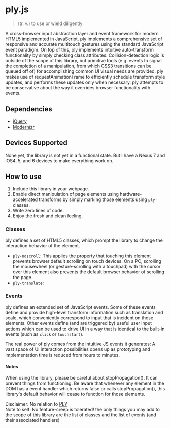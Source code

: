 ply.js
======

> (tr. v.) to use or wield diligently

A cross-browser input abstraction layer and event framework for modern HTML5 implemented in JavaScript. 
ply implements a comprehensive set of responsive and accurate multitouch gestures using the standard JavaScript event paradigm. 
On top of this, ply implements intuitive auto-transform functionality by simply checking class attributes.
Collision-detection logic is outside of the scope of this library, but primitive tools (e.g. events to signal the completion of a manipulation, from which CSS3 transitions can be queued off of) for accomplishing common UI visual needs are provided. 
ply makes use of requestAnimationFrame to efficiently schedule transform style updates, and performs these updates only when necessary.
ply attempts to be conservative about the way it overrides browser functionality with events.

## Dependencies

- [jQuery](http://jquery.com/) 
- [Modernizr](http://modernizr.com/)

## Devices Supported

None yet, the library is not yet in a functional state. But I have a Nexus 7 and iOS4, 5, and 6 devices to make everything work on. 

## How to use

1. Include this library in your webpage.
2. Enable direct manipulation of page elements using hardware-accelerated transforms by simply marking those elements using `ply-` classes. 
3. Write zero lines of code. 
4. Enjoy the fresh and clean feeling. 

### Classes

ply defines a set of HTML5 classes, which prompt the library to change the interaction behavior of the element. 

- `ply-noscroll`: This applies the property that touching this element prevents browser default scrolling on touch devices. On a PC, scrolling the mousewheel (or gesture-scrolling with a touchpad) with the cursor over this element also prevents the default browser behavior of scrolling the page. 
- `ply-translate`: 

### Events

ply defines an extended set of JavaScript events. Some of these events define and provide high-level transform information such as translation and scale, which conveniently correspond to input that is incident on those elements. Other events define (and are triggered by) useful user input actions which can be used to drive UI in a way that is identical to the built-in events (such as `click` or `touchstart`).

The real power of ply comes from the intuitive JS events it generates: A vast space of UI interaction possibilities opens up as prototyping and implementation time is reduced from hours to minutes. 


#### Notes

When using the library, please be careful about stopPropagation(). It can prevent things from functioning. Be aware that whenever any element in the DOM has a event handler which returns false or calls stopPropagation(), this library's default behavior will cease to function for those elements. 


Disclaimer: No relation to [PLY](http://www.dabeaz.com/ply/)  
Note to self: No feature-creep is tolerated! the only things you may add to the scope of this library are the list of classes and the list of events (and their associated handlers)